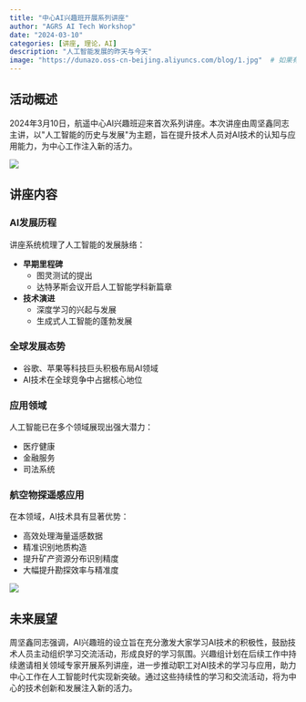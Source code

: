 ```yaml
---
title: "中心AI兴趣班开展系列讲座"
author: "AGRS AI Tech Workshop"
date: "2024-03-10"
categories: [讲座, 理论，AI]
description: "人工智能发展的昨天与今天"
image: "https://dunazo.oss-cn-beijing.aliyuncs.com/blog/1.jpg"  # 如果有封面图片的话
---
```



## 活动概述

2024年3月10日，航遥中心AI兴趣班迎来首次系列讲座。本次讲座由周坚鑫同志主讲，以"人工智能的历史与发展"为主题，旨在提升技术人员对AI技术的认知与应用能力，为中心工作注入新的活力。

![](https://dunazo.oss-cn-beijing.aliyuncs.com/blog/1.jpg)

## 讲座内容

### AI发展历程

讲座系统梳理了人工智能的发展脉络：

- **早期里程碑**
  - 图灵测试的提出
  - 达特茅斯会议开启人工智能学科新篇章
- **技术演进**
  - 深度学习的兴起与发展
  - 生成式人工智能的蓬勃发展

### 全球发展态势

- 谷歌、苹果等科技巨头积极布局AI领域
- AI技术在全球竞争中占据核心地位

### 应用领域

人工智能已在多个领域展现出强大潜力：
- 医疗健康
- 金融服务
- 司法系统

### 航空物探遥感应用

在本领域，AI技术具有显著优势：
- 高效处理海量遥感数据
- 精准识别地质构造
- 提升矿产资源分布识别精度
- 大幅提升勘探效率与精准度

![](https://dunazo.oss-cn-beijing.aliyuncs.com/blog/2.jpg)

## 未来展望

周坚鑫同志强调，AI兴趣班的设立旨在充分激发大家学习AI技术的积极性，鼓励技术人员主动组织学习交流活动，形成良好的学习氛围。兴趣组计划在后续工作中持续邀请相关领域专家开展系列讲座，进一步推动职工对AI技术的学习与应用，助力中心工作在人工智能时代实现新突破。通过这些持续性的学习和交流活动，将为中心的技术创新和发展注入新的活力。

